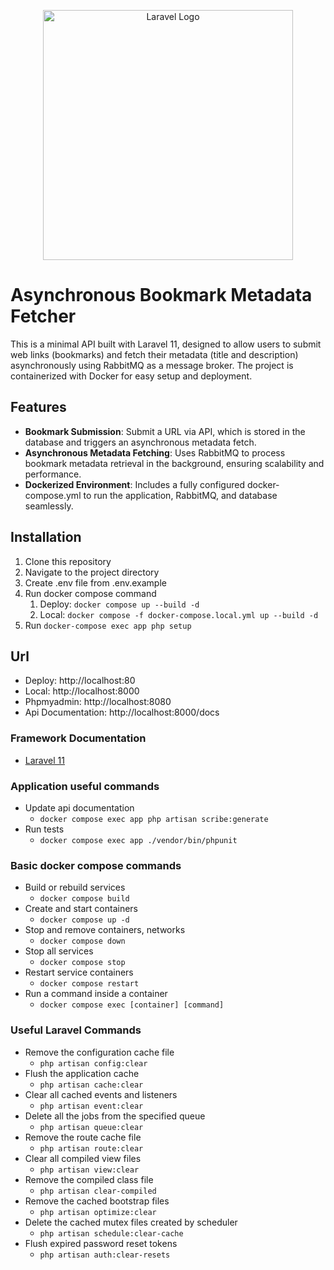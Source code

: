 <p align="center"><a href="https://laravel.com" target="_blank"><img src="https://raw.githubusercontent.com/laravel/art/master/logo-lockup/5%20SVG/2%20CMYK/1%20Full%20Color/laravel-logolockup-cmyk-red.svg" width="400" alt="Laravel Logo"></a></p>

# Asynchronous Bookmark Metadata Fetcher

This is a minimal API built with Laravel 11, designed to allow users to submit web links (bookmarks) and fetch their metadata (title and description) asynchronously using RabbitMQ as a message broker. The project is containerized with Docker for easy setup and deployment.

## Features

- **Bookmark Submission**: Submit a URL via API, which is stored in the database and triggers an asynchronous metadata fetch.
- **Asynchronous Metadata Fetching**: Uses RabbitMQ to process bookmark metadata retrieval in the background, ensuring scalability and performance.
- **Dockerized Environment**: Includes a fully configured docker-compose.yml to run the application, RabbitMQ, and database seamlessly.

## Installation

1. Clone this repository
2. Navigate to the project directory
3. Create .env file from .env.example
4. Run docker compose command
   1. Deploy: `docker compose up --build -d`
   2. Local: `docker compose -f docker-compose.local.yml up --build -d`
5. Run `docker-compose exec app php setup`

## Url
- Deploy: http://localhost:80
- Local: http://localhost:8000
- Phpmyadmin: http://localhost:8080
- Api Documentation: http://localhost:8000/docs

### Framework Documentation
- [Laravel 11](https://laravel.com/docs/11.x)

### Application useful commands
- Update api documentation
  - `docker compose exec app php artisan scribe:generate`
- Run tests
  - `docker compose exec app ./vendor/bin/phpunit`


### Basic docker compose commands
- Build or rebuild services
    - `docker compose build`
- Create and start containers
    - `docker compose up -d`
- Stop and remove containers, networks
    - `docker compose down`
- Stop all services
    - `docker compose stop`
- Restart service containers
    - `docker compose restart`
- Run a command inside a container
    - `docker compose exec [container] [command]`

### Useful Laravel Commands
- Remove the configuration cache file
    - `php artisan config:clear`
- Flush the application cache
    - `php artisan cache:clear`
- Clear all cached events and listeners
    - `php artisan event:clear`
- Delete all the jobs from the specified queue
    - `php artisan queue:clear`
- Remove the route cache file
    - `php artisan route:clear`
- Clear all compiled view files
    - `php artisan view:clear`
- Remove the compiled class file
    - `php artisan clear-compiled`
- Remove the cached bootstrap files
    - `php artisan optimize:clear`
- Delete the cached mutex files created by scheduler
    - `php artisan schedule:clear-cache`
- Flush expired password reset tokens
    - `php artisan auth:clear-resets`
